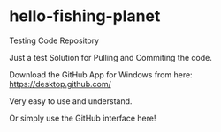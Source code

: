 # hello-fishing-planet
Testing Code Repository

Just a test Solution for Pulling and Commiting the code.

Download the GitHub App for Windows from here: https://desktop.github.com/

Very easy to use and understand.

Or simply use the GitHub interface here!


